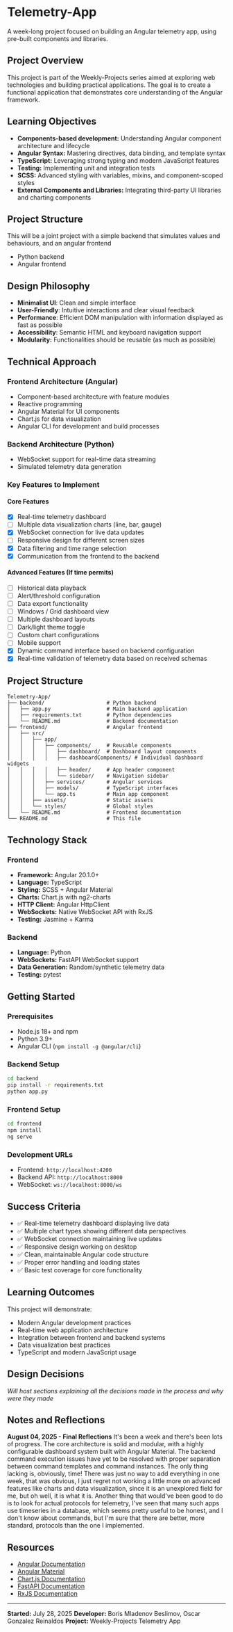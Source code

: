 # Telemetry-App

A week-long project focused on building an Angular telemetry app, using pre-built components and libraries.

## Project Overview

This project is part of the Weekly-Projects series aimed at exploring web technologies and building practical applications. The goal is to create a functional application that demonstrates core understanding of the Angular framework.

## Learning Objectives

- **Components-based development:** Understanding Angular component architecture and lifecycle
- **Angular Syntax:** Mastering directives, data binding, and template syntax
- **TypeScript:** Leveraging strong typing and modern JavaScript features
- **Testing:** Implementing unit and integration tests
- **SCSS:** Advanced styling with variables, mixins, and component-scoped styles
- **External Components and Libraries:** Integrating third-party UI libraries and charting components

## Project Structure

This will be a joint project with a simple backend that simulates values and behaviours, and an angular frontend

- Python backend
- Angular frontend

## Design Philosophy

- **Minimalist UI**: Clean and simple interface
- **User-Friendly**: Intuitive interactions and clear visual feedback
- **Performance**: Efficient DOM manipulation with information displayed as fast as possible
- **Accessibility**: Semantic HTML and keyboard navigation support
- **Modularity:** Functionalities should be reusable (as much as possible)

## Technical Approach

### Frontend Architecture (Angular)

- Component-based architecture with feature modules
- Reactive programming
- Angular Material for UI components
- Chart.js for data visualization
- Angular CLI for development and build processes

### Backend Architecture (Python)

- WebSocket support for real-time data streaming
- Simulated telemetry data generation

### Key Features to Implement

#### Core Features

- [X] Real-time telemetry dashboard
- [ ] Multiple data visualization charts (line, bar, gauge)
- [X] WebSocket connection for live data updates
- [ ] Responsive design for different screen sizes
- [X] Data filtering and time range selection
- [X] Communication from the frontend to the backend

#### Advanced Features (If time permits)

- [ ] Historical data playback
- [ ] Alert/threshold configuration
- [ ] Data export functionality
- [ ] Windows / Grid dashboard view
- [ ] Multiple dashboard layouts
- [ ] Dark/light theme toggle
- [ ] Custom chart configurations
- [ ] Mobile support
- [X] Dynamic command interface based on backend configuration
- [X] Real-time validation of telemetry data based on received schemas

## Project Structure

```
Telemetry-App/
├── backend/                    # Python backend
│   ├── app.py                  # Main backend application
│   ├── requirements.txt        # Python dependencies
│   └── README.md               # Backend documentation
├── frontend/                   # Angular frontend
│   ├── src/
│   │   ├── app/
│   │   │   ├── components/     # Reusable components
│   │   │   │   ├── dashboard/  # Dashboard layout components
│   │   │   │   ├── dashboardComponents/ # Individual dashboard widgets
│   │   │   │   ├── header/     # App header component
│   │   │   │   └── sidebar/    # Navigation sidebar
│   │   │   ├── services/       # Angular services
│   │   │   ├── models/         # TypeScript interfaces
│   │   │   └── app.ts          # Main app component
│   │   ├── assets/             # Static assets
│   │   └── styles/             # Global styles
│   └── README.md               # Frontend documentation
└── README.md                   # This file
```

## Technology Stack

### Frontend

- **Framework:** Angular 20.1.0+
- **Language:** TypeScript
- **Styling:** SCSS + Angular Material
- **Charts:** Chart.js with ng2-charts
- **HTTP Client:** Angular HttpClient
- **WebSockets:** Native WebSocket API with RxJS
- **Testing:** Jasmine + Karma

### Backend

- **Language:** Python
- **WebSockets:** FastAPI WebSocket support
- **Data Generation:** Random/synthetic telemetry data
- **Testing:** pytest

## Getting Started

### Prerequisites

- Node.js 18+ and npm
- Python 3.9+
- Angular CLI (`npm install -g @angular/cli`)

### Backend Setup

```bash
cd backend
pip install -r requirements.txt
python app.py
```

### Frontend Setup

```bash
cd frontend
npm install
ng serve
```

### Development URLs

- Frontend: `http://localhost:4200`
- Backend API: `http://localhost:8000`
- WebSocket: `ws://localhost:8000/ws`

## Success Criteria

- ✅ Real-time telemetry dashboard displaying live data
- ✅ Multiple chart types showing different data perspectives
- ✅ WebSocket connection maintaining live updates
- ✅ Responsive design working on desktop
- ✅ Clean, maintainable Angular code structure
- ✅ Proper error handling and loading states
- ✅ Basic test coverage for core functionality

## Learning Outcomes

This project will demonstrate:

- Modern Angular development practices
- Real-time web application architecture
- Integration between frontend and backend systems
- Data visualization best practices
- TypeScript and modern JavaScript usage

## Design Decisions

*Will host sections explaining all the decisions made in the process and why were they made*

## Notes and Reflections

**August 04, 2025 - Final Reflections**
It's been a week and there's been lots of progress. The core architecture is solid and modular, with a highly configurable dashboard system built with Angular Material. The backend command execution issues have yet to be resolved with proper separation between command templates and command instances. The only thing lacking is, obviously, time! There was just no way to add everything in one week, that was obvious, I just regret not working a little more on advanced features like charts and data visualization, since it is an unexplored field for me, but oh well, it is what it is.
Another thing that would've been good to do is to look for actual protocols for telemetry, I've seen that many such apps use timeseries in a database, which seems pretty useful to be honest, and I don't know about commands, but I'm sure that there are better, more standard, protocols than the one I implemented.

## Resources

- [Angular Documentation](https://angular.io/docs)
- [Angular Material](https://material.angular.io/)
- [Chart.js Documentation](https://www.chartjs.org/docs/)
- [FastAPI Documentation](https://fastapi.tiangolo.com/)
- [RxJS Documentation](https://rxjs.dev/)

---

**Started:** July 28, 2025
**Developer:** Boris Mladenov Beslimov, Oscar Gonzalez Reinaldos
**Project:** Weekly-Projects Telemetry App
